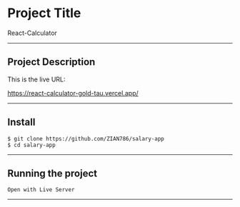 # Project Title

React-Calculator

---

## Project Description

This is the live URL:

https://react-calculator-gold-tau.vercel.app/

---

## Install

    $ git clone https://github.com/ZIAN786/salary-app
    $ cd salary-app

---

## Running the project

    Open with Live Server
---
